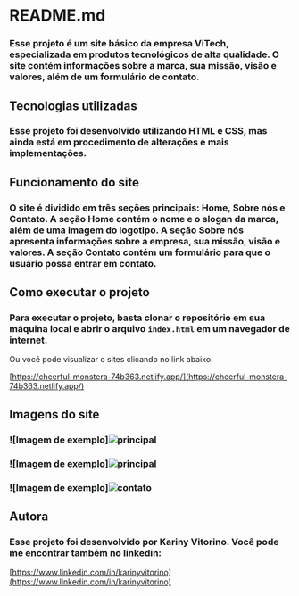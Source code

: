# README.md
### Esse projeto é um site básico da empresa ViTech, especializada em produtos tecnológicos de alta qualidade. O site contém informações sobre a marca, sua missão, visão e valores, além de um formulário de contato.

## Tecnologias utilizadas
### Esse projeto foi desenvolvido utilizando HTML e CSS, mas ainda está em procedimento de alterações e mais implementações.

## Funcionamento do site
### O site é dividido em três seções principais: Home, Sobre nós e Contato. A seção Home contém o nome e o slogan da marca, além de uma imagem do logotipo. A seção Sobre nós apresenta informações sobre a empresa, sua missão, visão e valores. A seção Contato contém um formulário para que o usuário possa entrar em contato.

## Como executar o projeto
### Para executar o projeto, basta clonar o repositório em sua máquina local e abrir o arquivo **`index.html`** em um navegador de internet.

Ou você pode visualizar o sites clicando no link abaixo:

[https://cheerful-monstera-74b363.netlify.app/](https://cheerful-monstera-74b363.netlify.app/)

## Imagens do site
### ![Imagem de exemplo]![principal](https://user-images.githubusercontent.com/125405624/220536099-f7f9c581-3178-429a-99cc-e52c0693e88e.png)
### ![Imagem de exemplo]![principal](https://user-images.githubusercontent.com/125405624/220536216-51b01235-792f-477d-bdf2-fc22f614460c.png)
### ![Imagem de exemplo]![contato](https://user-images.githubusercontent.com/125405624/220536272-7172636c-4679-4787-b343-4b49513c549e.png)

## Autora
### Esse projeto foi desenvolvido por Kariny Vitorino. Você pode me encontrar também no linkedin:

[https://www.linkedin.com/in/karinyvitorino](https://www.linkedin.com/in/karinyvitorino)
